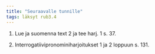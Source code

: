 ```yaml
---
title: "Seuraavalle tunnille"
tags: läksyt rub3.4
---
```


1. Lue ja suomenna text 2 ja tee harj. 1 s. 37.

2. Interrogatiivipronominiharjoitukset 1 ja 2 loppuun s. 131.
